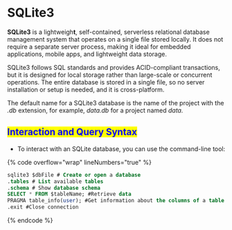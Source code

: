# SQLite3

**SQLite3** is a lightweigh**t**, self-contained, serverless relational database management system that operates on a single file stored locally. It does not require a separate server process, making it ideal for embedded applications, mobile apps, and lightweight data storage.

SQLite3 follows SQL standards and provides ACID-compliant transactions, but it is designed for local storage rather than large-scale or concurrent operations. The entire database is stored in a single file, so no server installation or setup is needed, and it is cross-platform.

The default name for a SQLite3 database is the name of the project with the _.db_ extension, for example, _data.db_ for a project named _data._

## <mark style="color:blue;">Interaction and Query Syntax</mark>

* To interact with an SQLite database, you can use the command-line tool:

{% code overflow="wrap" lineNumbers="true" %}
```sql
sqlite3 $dbFile # Create or open a database
.tables # List available tables
.schema # Show database schema
SELECT * FROM $tableName; #Retrieve data
PRAGMA table_info(user); #Get information about the columns of a table
.exit #Close connection
```
{% endcode %}
